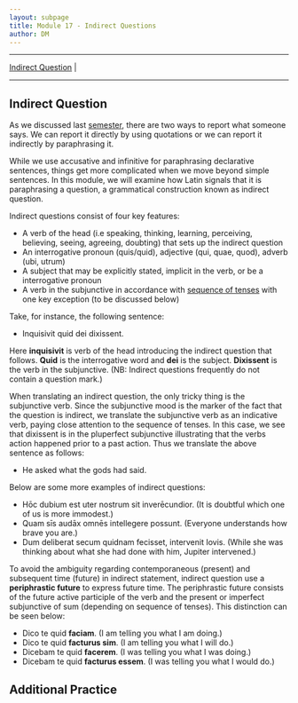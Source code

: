 ```yaml
---
layout: subpage
title: Module 17 - Indirect Questions
author: DM
---
```


***

[Indirect Question](#indirect-question) \|

***

## Indirect Question

As we discussed last [semester](https://libatique.info/LATN101-F19/notes/6-indirect-statement/), there are two ways to report what someone says. We can report it directly by using quotations or we can report it indirectly by paraphrasing it.

While we use accusative and infinitive for paraphrasing declarative sentences, things get more complicated when we move beyond simple sentences. In this module, we will examine how Latin signals that it is paraphrasing a question, a grammatical construction known as indirect question.

Indirect questions consist of four key features:

- A verb of the head (i.e speaking, thinking, learning, perceiving, believing, seeing, agreeing, doubting) that sets up the indirect question
- An interrogative pronoun (quis/quid), adjective (qui, quae, quod), adverb (ubi, utrum)
- A subject that may be explicitly stated, implicit in the verb, or be a interrogative pronoun
- A verb in the subjunctive in accordance with [sequence of tenses](https://libatique.info/LATN101-F19/notes/7-temporal-clauses/) with one key exception (to be discussed below)

Take, for instance, the following sentence:

- Inquisivit quid dei dixissent.

Here **inquisivit** is verb of the head introducing the indirect question that follows. **Quid** is the interrogative word and **dei** is the subject. **Dixissent** is the verb in the subjunctive. (NB: Indirect questions frequently do not contain a question mark.)

When translating an indirect question, the only tricky thing is the subjunctive verb. Since the subjunctive mood is the marker of the fact that the question is indirect, we translate the subjunctive verb as an indicative verb, paying close attention to the sequence of tenses. In this case, we see that dixissent is in the pluperfect subjunctive illustrating that the verbs action happened prior to a past action. Thus we translate the above sentence as follows:

- He asked what the gods had said.

Below are some more examples of indirect questions:

- Hōc dubium est uter nostrum sit inverēcundior. (It is doubtful which one of us is more immodest.)
- Quam sīs audāx omnēs intellegere possunt. (Everyone understands how brave you are.)
- Dum deliberat secum quidnam fecisset, intervenit Iovis. (While she was thinking about what she had done with him, Jupiter intervened.)

To avoid the ambiguity regarding contemporaneous (present) and subsequent time (future) in indirect statement, indirect question use a **periphrastic future** to express future time. The periphrastic future consists of the future active participle of the verb and the present or imperfect subjunctive of sum (depending on sequence of tenses). This distinction can be seen below:

- Dico te quid **faciam**. (I am telling you what I am doing.)
- Dico te quid **facturus sim**. (I am telling you what I will do.)
- Dicebam te quid **facerem**. (I was telling you what I was doing.)
- Dicebam te quid **facturus essem**. (I was telling you what I would do.)

## Additional Practice
